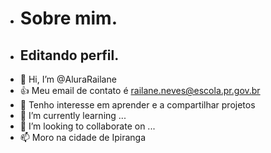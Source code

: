 - # Sobre mim.
- ## Editando perfil.
- 👋 Hi, I’m @AluraRailane
- 👍  Meu email de contato é railane.neves@escola.pr.gov.br 
- 🥇 Tenho interesse em aprender e a compartilhar projetos
- 🌱 I’m currently learning ...
- 💞️ I’m looking to collaborate on ...
- 📫 Moro na cidade de Ipiranga

<!---
AluraRailane/AluraRailane is a ✨ special ✨ repository because its `README.md` (this file) appears on your GitHub profile.
You can click the Preview link to take a look at your changes.
--->
